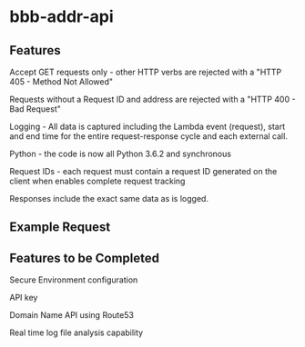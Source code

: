 # bbb-addr-api

## Features

Accept GET requests only - other HTTP verbs are rejected with a "HTTP 405 - Method Not Allowed"

Requests without a Request ID and address are rejected with a "HTTP 400 - Bad Request"

Logging - All data is captured including the Lambda event (request), start and end time for the entire request-response cycle and each external call.

Python - the code is now all Python 3.6.2 and synchronous

Request IDs - each request must contain a request ID generated on the client when enables complete request tracking

Responses include the exact same data as is logged.

## Example Request

## Features to be Completed

Secure Environment configuration

API key 

Domain Name API using Route53

Real time log file analysis capability

